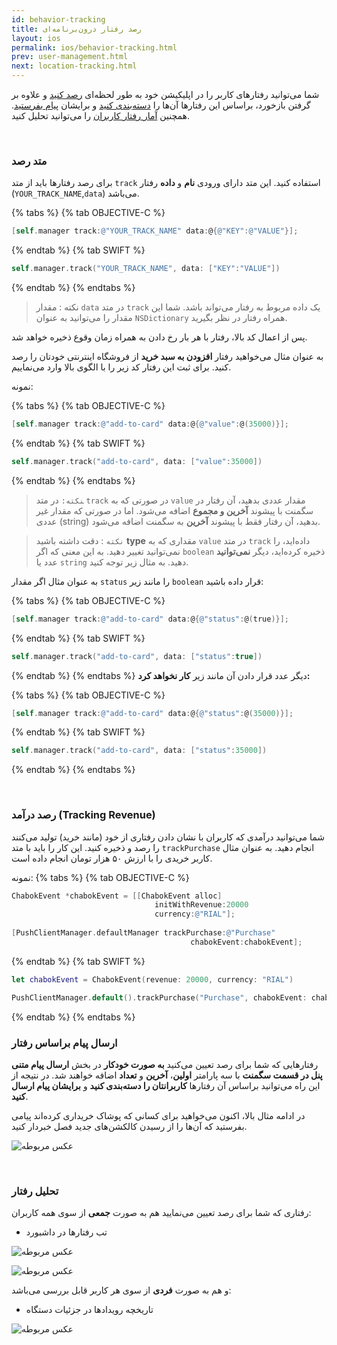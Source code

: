 ```yaml
---
id: behavior-tracking
title: رصد رفتار درون‌برنامه‌ای
layout: ios
permalink: ios/behavior-tracking.html
prev: user-management.html
next: location-tracking.html
---
```


شما می‌توانید رفتارهای کاربر را در اپلیکیشن خود به طور لحظه‌ای [رصد کنید](/ios/behavior-tracking.html#متد-رصد) و علاوه بر گرفتن بازخورد، براساس این رفتارها آن‌ها را [دسته‌بندی کنید](/panel/dashboard.html#سگمنت) و برایشان [پیام بفرستید](/ios/behavior-tracking.html#ارسال-پیام-براساس-رفتار). همچنین [آمار رفتار کاربران](/ios/behavior-tracking.html#تحلیل-رفتار) را می‌توانید تحلیل کنید.

<Br>

### متد رصد 

برای رصد رفتارها باید از متد `track` استفاده کنید. این متد دارای ورودی **نام** و **داده** رفتار (`YOUR_TRACK_NAME`,`data`) می‌باشد.

{% tabs %}
{% tab OBJECTIVE-C %}

```objectivec
[self.manager track:@"YOUR_TRACK_NAME" data:@{@"KEY":@"VALUE"}];
```
{% endtab %}
{% tab SWIFT %}

```swift
self.manager.track("YOUR_TRACK_NAME", data: ["KEY":"VALUE"])
```
{% endtab %}
{% endtabs %}

> نکته : مقدار `data` در متد `track` یک داده مربوط به رفتار می‌تواند باشد. شما این مقدار را می‌توانید به عنوان `NSDictionary` همراه رفتار در نظر بگیرید.


پس از اعمال کد بالا، رفتار با هر بار رخ دادن به همراه زمان وقوع ذخیره خواهد شد.

 به عنوان مثال می‌خواهید رفتار **افزودن به سبد خرید** از فروشگاه اینترنتی خودتان را رصد کنید. برای ثبت این رفتار کد زیر را با الگوی بالا وارد می‌نماییم.

نمونه:

{% tabs %}
{% tab OBJECTIVE-C %}

```objectivec
[self.manager track:@"add-to-card" data:@{@"value":@(35000)}];
```
{% endtab %}
{% tab SWIFT %}

```swift
self.manager.track("add-to-card", data: ["value":35000])
```
{% endtab %}
{% endtabs %}

>‍‍‍`نکته:` در متد `track` در صورتی که به `value` مقدار عددی بدهید، آن رفتار در سگمنت با پیشوند **آخرین و مجموع** اضافه می‌شود. اما در صورتی که مقدار غیر عددی (string) بدهید، آن رفتار فقط با پیشوند **آخرین** به سگمنت اضافه می‌شود.

> `نکته` : دقت داشته باشید  **type** مقداری که به `value` در متد `track` داده‌اید، را نمی‌توانید تغییر دهید. به این معنی که اگر `boolean` ذخیره کرده‌اید، دیگر **نمی‌توانید** عدد یا `string` دهید. به مثال زیر توجه کنید.

به عنوان مثال اگر مقدار `status` را مانند زیر `boolean` قرار داده باشید:

{% tabs %}
{% tab OBJECTIVE-C %}

```objectivec
[self.manager track:@"add-to-card" data:@{@"status":@(true)}];
```
{% endtab %}
{% tab SWIFT %}

```swift
self.manager.track("add-to-card", data: ["status":true])
```
{% endtab %}
{% endtabs %}
دیگر عدد قرار دادن آن مانند زیر **کار نخواهد کرد:**

{% tabs %}
{% tab OBJECTIVE-C %}

```objectivec
[self.manager track:@"add-to-card" data:@{@"status":@(35000)}];
```
{% endtab %}
{% tab SWIFT %}

```swift
self.manager.track("add-to-card", data: ["status":35000])
```
{% endtab %}
{% endtabs %}

<Br>

### رصد درآمد (Tracking Revenue)

شما می‌توانید در‌آمدی که کاربران با نشان دادن رفتاری از خود (مانند خرید) تولید می‌کنند را رصد و ذخیره کنید. این کار را باید با متد `trackPurchase` انجام دهید. به عنوان مثال کاربر خریدی را با ارزش ۵۰ هزار تومان انجام داده است.

نمونه:
{% tabs %}
{% tab OBJECTIVE-C %}

```objectivec
ChabokEvent *chabokEvent = [[ChabokEvent alloc]
                                initWithRevenue:20000
                                currency:@"RIAL"];
    
[PushClientManager.defaultManager trackPurchase:@"Purchase"
                                        chabokEvent:chabokEvent];
```
{% endtab %}
{% tab SWIFT %}

```swift
let chabokEvent = ChabokEvent(revenue: 20000, currency: "RIAL")

PushClientManager.default().trackPurchase("Purchase", chabokEvent: chabokEvent)
```
{% endtab %}
{% endtabs %}
<Br>

### ارسال پیام براساس رفتار

رفتارهایی که شما برای رصد تعیین می‌کنید **به صورت خودکار** در بخش **ارسال پیام متنی پنل در قسمت سگمنت** با سه پارامتر **اولین**، **آخرین** و **تعداد** اضافه خواهند شد. در نتیجه از این راه می‌توانید براساس آن رفتارها **کاربرانتان را دسته‌بندی کنید** و **برایشان پیام ارسال کنید**. 

در ادامه مثال بالا، اکنون می‌خواهید برای کسانی که پوشاک خریداری کرده‌اند پیامی بفرستید که آن‌ها را از رسیدن کالکشن‌های جدید فصل خبردار کنید.

![عکس مربوطه](http://uupload.ir/files/p1lb_behavior-based-push.png)

<Br>

### تحلیل رفتار 

رفتاری که شما برای رصد تعیین می‌نمایید هم به صورت **جمعی** از سوی همه کاربران:

- تب رفتارها در داشبورد

![عکس مربوطه](http://uupload.ir/files/9d6k_behaviors2.png)

![عکس مربوطه](http://uupload.ir/files/q4pk_behaviors.png)

 و هم به صورت **فردی** از سوی هر کاربر قابل بررسی می‌باشد: 

- تاریخچه رویداد‌ها در جزئیات دستگاه

![عکس مربوطه](http://uupload.ir/files/xurb_activity.png)
